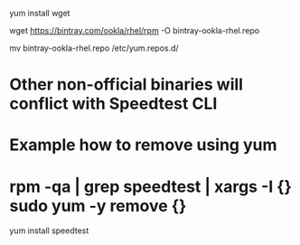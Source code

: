 yum install wget

wget https://bintray.com/ookla/rhel/rpm -O bintray-ookla-rhel.repo

mv bintray-ookla-rhel.repo /etc/yum.repos.d/

# Other non-official binaries will conflict with Speedtest CLI

# Example how to remove using yum

# rpm -qa | grep speedtest | xargs -I {} sudo yum -y remove {}

yum install speedtest
